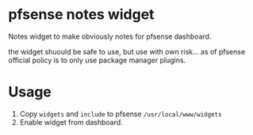 # pfsense notes widget
Notes widget to make obviously notes for pfsense dashboard.

the widget shuould be safe to use, but use with own risk...
as of pfsense official policy is to only use package manager plugins.


# Usage

1. Copy `widgets` and `include` to pfsense `/usr/local/www/widgets`
2. Enable widget from dashboard.
